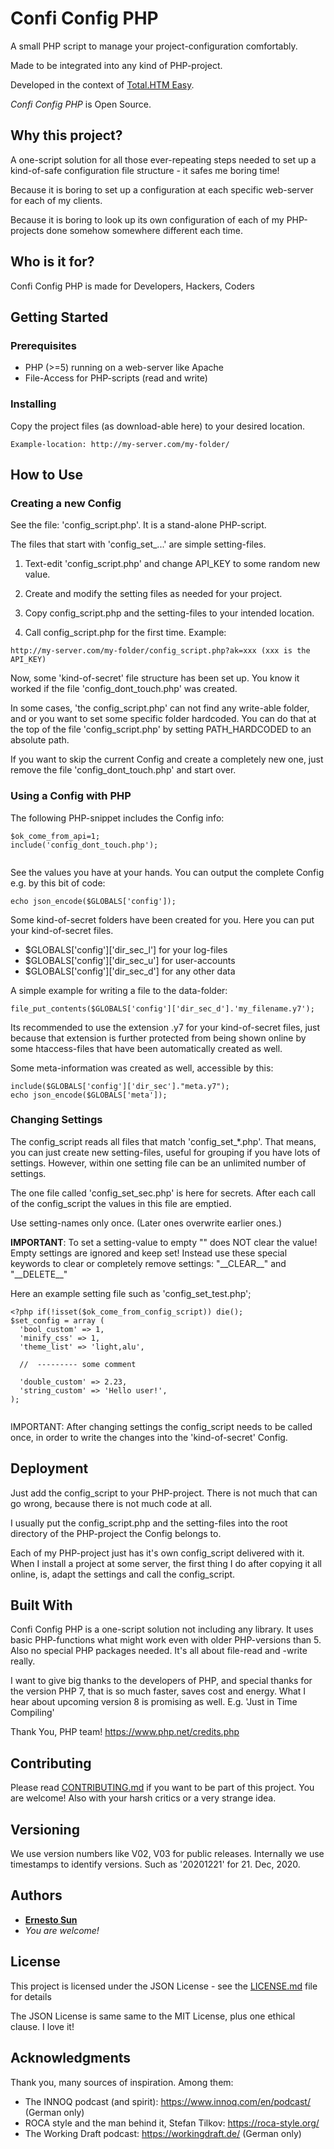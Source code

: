 # Confi Config PHP

A small PHP script to manage your project-configuration comfortably.

Made to be integrated into any kind of PHP-project. 
 
Developed in the context of [Total.HTM Easy](https://github.com/ernesto-sun/Total.HTM-Easy). 

*Confi Config PHP* is Open Source.

## Why this project?

A one-script solution for all those ever-repeating steps needed to set up 
a kind-of-safe configuration file structure - it safes me boring time!   

Because it is boring to set up a configuration at each specific web-server
for each of my clients. 

Because it is boring to look up its own configuration of each of my 
PHP-projects done somehow somewhere different each time. 


## Who is it for?

Confi Config PHP is made for Developers, Hackers, Coders 

## Getting Started

### Prerequisites

* PHP (>=5) running on a web-server like Apache
* File-Access for PHP-scripts (read and write)

  
### Installing

Copy the project files (as download-able here) to your desired location.

```
Example-location: http://my-server.com/my-folder/
```

## How to Use 

### Creating a new Config 

See the file: 'config_script.php'. It is a stand-alone PHP-script.

The files that start with 'config_set_...' are simple setting-files.   

1) Text-edit 'config_script.php' and change API_KEY to some random new value.

2) Create and modify the setting files as needed for your project.

3) Copy config_script.php and the setting-files to your intended location. 

4) Call config_script.php for the first time. Example: 

```
http://my-server.com/my-folder/config_script.php?ak=xxx (xxx is the API_KEY)

```

Now, some 'kind-of-secret' file structure has been set up. You know it worked
if the file 'config_dont_touch.php' was created.

In some cases, 'the config_script.php' can not find any write-able folder, and 
or you want to set some specific folder hardcoded. You can do that at the top
of the file 'config_script.php' by setting PATH_HARDCODED to an absolute path.  

If you want to skip the current Config and create a completely new one, just
remove the file 'config_dont_touch.php' and start over. 


### Using a Config with PHP

The following PHP-snippet includes the Config info:

```
$ok_come_from_api=1;
include('config_dont_touch.php');
 
```

See the values you have at your hands. You can output the complete Config
e.g. by this bit of code:

```
echo json_encode($GLOBALS['config']);

```

Some kind-of-secret folders have been created for you. Here you can put your 
kind-of-secret files. 

* $GLOBALS['config']['dir_sec_l']  for your log-files
* $GLOBALS['config']['dir_sec_u']  for user-accounts
* $GLOBALS['config']['dir_sec_d']  for any other data 


A simple example for writing a file to the data-folder:

```
file_put_contents($GLOBALS['config']['dir_sec_d'].'my_filename.y7');   

```

Its recommended to use the extension .y7 for your kind-of-secret files, just 
because that extension is further protected from being shown online by some
htaccess-files that have been automatically created as well.  

Some meta-information was created as well, accessible by this:

```
include($GLOBALS['config']['dir_sec']."meta.y7");
echo json_encode($GLOBALS['meta']);

```

### Changing Settings

The config_script reads all files that match 'config_set_\*.php'. That means,
you can just create new setting-files, useful for grouping if you have lots
of settings. However, within one setting file can be an unlimited number of
settings. 

The one file called 'config_set_sec.php' is here for secrets. After each call
of the config_script the values in this file are emptied. 

Use setting-names only once. (Later ones overwrite earlier ones.)

**IMPORTANT**: To set a setting-value to empty "" does NOT clear the value! 
Empty settings are ignored and keep set! Instead use these special keywords 
to clear or completely remove settings: "\_\_CLEAR\_\_" and "\_\_DELETE\_\_"
	
Here an example setting file such as 'config_set_test.php'; 
	
``` 
<?php if(!isset($ok_come_from_config_script)) die();
$set_config = array (
  'bool_custom' => 1,
  'minify_css' => 1,
  'theme_list' => 'light,alu',            

  //  --------- some comment	

  'double_custom' => 2.23,
  'string_custom' => 'Hello user!',  
);
	
``` 	
		
IMPORTANT: After changing settings the config_script needs to be called once, 
in order to write the changes into the 'kind-of-secret' Config. 		
	
## Deployment

Just add the config_script to your PHP-project. There is not much that can 
go wrong, because there is not much code at all.

I usually put the config_script.php and the setting-files into the root
directory of the PHP-project the Config belongs to. 

Each of my PHP-project just has it's own config_script delivered with it. 
When I install a project at some server, the first thing I do after copying
it all online, is, adapt the settings and call the config_script. 


## Built With

Confi Config PHP is a one-script solution not including any library. It uses
basic PHP-functions what might work even with older PHP-versions than 5. Also 
no special PHP packages needed. It's all about file-read and -write really. 

I want to give big thanks to the developers of PHP, and special thanks for the
version PHP 7, that is so much faster, saves cost and energy. What I hear 
about upcoming version 8 is promising as well. E.g. 'Just in Time Compiling' 

Thank You, PHP team! https://www.php.net/credits.php


## Contributing

Please read [CONTRIBUTING.md](CONTRIBUTING.md) if you want to be part of this project. 
You are welcome! Also with your harsh critics or a very strange idea.  


## Versioning

We use version numbers like V02, V03 for public releases. Internally we use
timestamps to identify versions. Such as '20201221' for 21. Dec, 2020. 


## Authors

* **[Ernesto Sun](http://ernesto-sun.com)** 
* *You are welcome!*


## License

This project is licensed under the JSON License - see the [LICENSE.md](LICENSE.md) file for details

The JSON License is same same to the MIT License, plus one ethical clause. I love it!


## Acknowledgments

Thank you, many sources of inspiration. Among them:

* The INNOQ podcast (and spirit): https://www.innoq.com/en/podcast/ (German only)
* ROCA style and the man behind it, Stefan Tilkov: https://roca-style.org/
* The Working Draft podcast: https://workingdraft.de/  (German only)




